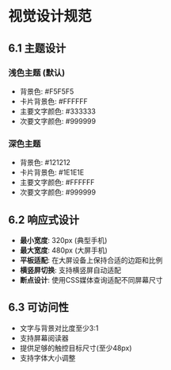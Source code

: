 # 视觉设计规范

## 6.1 主题设计
### 浅色主题 (默认)
- 背景色: #F5F5F5
- 卡片背景色: #FFFFFF
- 主要文字颜色: #333333
- 次要文字颜色: #999999

### 深色主题
- 背景色: #121212
- 卡片背景色: #1E1E1E
- 主要文字颜色: #FFFFFF
- 次要文字颜色: #999999

## 6.2 响应式设计
- **最小宽度**: 320px (典型手机)
- **最大宽度**: 480px (大屏手机)
- **平板适配**: 在大屏设备上保持合适的边距和比例
- **横竖屏切换**: 支持横竖屏自动适配
- **断点设计**: 使用CSS媒体查询适配不同屏幕尺寸

## 6.3 可访问性
- 文字与背景对比度至少3:1
- 支持屏幕阅读器
- 提供足够的触控目标尺寸(至少48px)
- 支持字体大小调整